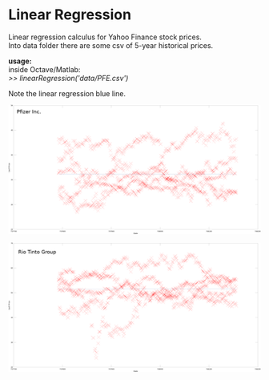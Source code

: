 # Linear Regression
Linear regression calculus for Yahoo Finance stock prices.  
Into data folder there are some csv of 5-year historical prices.  

**usage:**  
inside Octave/Matlab:  
*>> linearRegression('data/PFE.csv')*  

Note the linear regression blue line.

![Alt text](img/PFE.png?raw=true "Pfizer Inc 5-year stock prices")

![Alt text](img/RIO.png?raw=true "Rio Tinto Group 5-year stock prices")
